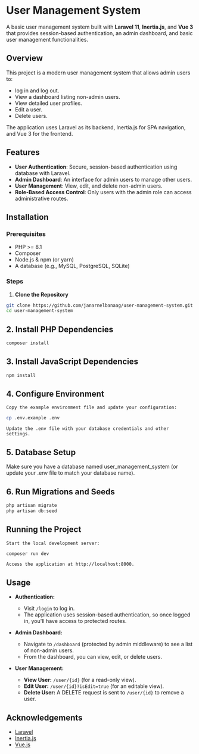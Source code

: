 # User Management System

A basic user management system built with **Laravel 11**, **Inertia.js**, and **Vue 3** that provides session-based authentication, an admin dashboard, and basic user management functionalities.

## Overview

This project is a modern user management system that allows admin users to:

- log in and log out.
- View a dashboard listing non-admin users.
- View detailed user profiles.
- Edit a user.
- Delete users.

The application uses Laravel as its backend, Inertia.js for SPA navigation, and Vue 3 for the frontend.

## Features

- **User Authentication**: Secure, session-based authentication using database with Laravel.
- **Admin Dashboard**: An interface for admin users to manage other users.
- **User Management**: View, edit, and delete non-admin users.
- **Role-Based Access Control**: Only users with the admin role can access administrative routes.

## Installation

### Prerequisites

- PHP >= 8.1
- Composer
- Node.js & npm (or yarn)
- A database (e.g., MySQL, PostgreSQL, SQLite)

### Steps

1. **Clone the Repository**

```bash
git clone https://github.com/janarnelbanaag/user-management-system.git
cd user-management-system
```

## 2. **Install PHP Dependencies**

```bash
composer install
```

## 3. **Install JavaScript Dependencies**

```bash
npm install
```

## 4. **Configure Environment**

    Copy the example environment file and update your configuration:

```bash
cp .env.example .env
```

    Update the .env file with your database credentials and other settings.

## 5. **Database Setup**

Make sure you have a database named user_management_system (or update your .env file to match your database name).

## 6. **Run Migrations and Seeds**

```bash
php artisan migrate
php artisan db:seed
```

## Running the Project

    Start the local development server:

```bash
composer run dev
```

    Access the application at http://localhost:8000.

## Usage

- **Authentication:**

    - Visit `/login` to log in.
    - The application uses session-based authentication, so once logged in, you'll have access to protected routes.

- **Admin Dashboard:**

    - Navigate to `/dashboard` (protected by admin middleware) to see a list of non-admin users.
    - From the dashboard, you can view, edit, or delete users.

- **User Management:**
    - **View User:** `/user/{id}` (for a read-only view).
    - **Edit User:** `/user/{id}?isEdit=true` (for an editable view).
    - **Delete User:** A DELETE request is sent to `/user/{id}` to remove a user.

## Acknowledgements

- [Laravel](https://laravel.com/)
- [Inertia.js](https://inertiajs.com/)
- [Vue.js](https://vuejs.org/)
